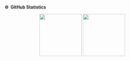 <b align="center">:gear: &nbsp;GitHub Statistics</b>
<br/>
<p align="center">
 <img height="137px" src="https://github-readme-stats.vercel.app/api?username=yangyulely&show_icons=true&theme=one_dark_pro" />
 <img height="137px" src="https://github-readme-stats.vercel.app/api/top-langs/?username=yangyulely&theme=one_dark_pro" />
</p>

